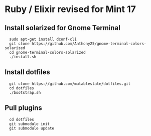 Ruby / Elixir revised for Mint 17
================================
Install solarized for Gnome Terminal
------------------------------------
```
  sudo apt-get install dconf-cli
  git clone https://github.com/Anthony25/gnome-terminal-colors-solarized
  cd gnome-terminal-colors-solarized
  ./install.sh
```

Install dotfiles 
----------------
```
  git clone https://github.com/mutablestate/dotfiles.git
  cd dotfiles
  ./bootstrap.sh
```

Pull plugins
------------
```
  cd dotfiles
  git submodule init
  git submodule update
```
